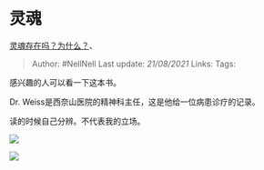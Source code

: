 # 灵魂
[灵魂存在吗？为什么？](https://www.zhihu.com/question/20693940/answer/1883109612)、

> Author: #NellNell 
> Last update: *21/08/2021* 
> Links:
> Tags: 

感兴趣的人可以看一下这本书。

Dr. Weiss是西奈山医院的精神科主任，这是他给一位病患诊疗的记录。

读的时候自己分辨。不代表我的立场。

![](https://pic1.zhimg.com/50/v2-b1cf53c1c432632625e25c88fc2810e9_720w.jpg?source=c8b7c179)

![](https://pic1.zhimg.com/80/v2-b1cf53c1c432632625e25c88fc2810e9_720w.jpg?source=c8b7c179)

  
  


